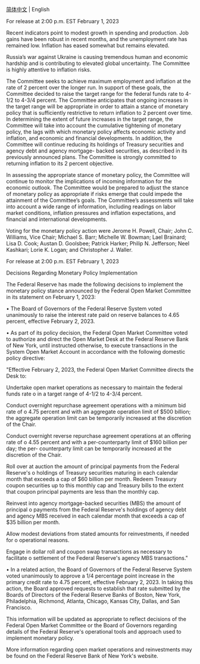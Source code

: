 
[简体中文](02-FOMC声明20230201.md) | English


For release at 2:00 p.m. EST February 1, 2023 

Recent indicators point to modest growth in spending and production. Job gains have been robust in recent months, and the unemployment rate has remained low. Inflation has eased somewhat but remains elevated. 

Russia’s war against Ukraine is causing tremendous human and economic hardship and is contributing to elevated global uncertainty. The Committee is highly attentive to inflation risks. 

The Committee seeks to achieve maximum employment and inflation at the rate of 2 percent over the longer run. In support of these goals, the Committee decided to raise the target range for the federal funds rate to 4-1/2 to 4-3/4 percent. The Committee anticipates that ongoing increases in the target range will be appropriate in order to attain a stance of monetary policy that is sufficiently restrictive to return inflation to 2 percent over time. In determining the extent of future increases in the target range, the Committee will take into account the cumulative tightening of monetary policy, the lags with which monetary policy affects economic activity and inflation, and economic and financial developments. In addition, the Committee will continue reducing its holdings of Treasury securities and agency debt and agency mortgage- backed securities, as described in its previously announced plans. The Committee is strongly committed to returning inflation to its 2 percent objective. 

In assessing the appropriate stance of monetary policy, the Committee will continue to monitor the implications of incoming information for the economic outlook. The Committee would be prepared to adjust the stance of monetary policy as appropriate if risks emerge that could impede the attainment of the Committee’s goals. The Committee’s assessments will take into account a wide range of information, including readings on labor market conditions, inflation pressures and inflation expectations, and financial and international developments. 

Voting for the monetary policy action were Jerome H. Powell, Chair; John C. Williams, Vice Chair; Michael S. Barr; Michelle W. Bowman; Lael Brainard; Lisa D. Cook; Austan D. Goolsbee; Patrick Harker; Philip N. Jefferson; Neel Kashkari; Lorie K. Logan; and Christopher J. Waller. 



For release at 2:00 p.m. EST February 1, 2023 

Decisions Regarding Monetary Policy Implementation 

The Federal Reserve has made the following decisions to implement the monetary policy stance announced by the Federal Open Market Committee in its statement on February 1, 2023: 

• The Board of Governors of the Federal Reserve System voted unanimously to raise the interest rate paid on reserve balances to 4.65 percent, effective February 2, 2023. 

• As part of its policy decision, the Federal Open Market Committee voted to authorize and direct the Open Market Desk at the Federal Reserve Bank of New York, until instructed otherwise, to execute transactions in the System Open Market Account in accordance with the following domestic policy directive: 

"Effective February 2, 2023, the Federal Open Market Committee directs the Desk to: 

Undertake open market operations as necessary to maintain the federal funds rate o in a target range of 4-1/2 to 4-3/4 percent. 

Conduct overnight repurchase agreement operations with a minimum bid rate of o 4.75 percent and with an aggregate operation limit of $500 billion; the aggregate operation limit can be temporarily increased at the discretion of the Chair. 

Conduct overnight reverse repurchase agreement operations at an offering rate of o 4.55 percent and with a per-counterparty limit of $160 billion per day; the per- counterparty limit can be temporarily increased at the discretion of the Chair. 

Roll over at auction the amount of principal payments from the Federal Reserve's o holdings of Treasury securities maturing in each calendar month that exceeds a cap of $60 billion per month. Redeem Treasury coupon securities up to this monthly cap and Treasury bills to the extent that coupon principal payments are less than the monthly cap. 

Reinvest into agency mortgage-backed securities (MBS) the amount of principal o payments from the Federal Reserve's holdings of agency debt and agency MBS received in each calendar month that exceeds a cap of $35 billion per month. 

Allow modest deviations from stated amounts for reinvestments, if needed for o operational reasons. 

Engage in dollar roll and coupon swap transactions as necessary to facilitate o settlement of the Federal Reserve's agency MBS transactions." 

• In a related action, the Board of Governors of the Federal Reserve System voted unanimously to approve a 1/4 percentage point increase in the primary credit rate to 4.75 percent, effective February 2, 2023. In taking this action, the Board approved requests to establish that rate submitted by the Boards of Directors of the Federal Reserve Banks of Boston, New York, Philadelphia, Richmond, Atlanta, Chicago, Kansas City, Dallas, and San Francisco. 

This information will be updated as appropriate to reflect decisions of the Federal Open Market Committee or the Board of Governors regarding details of the Federal Reserve's operational tools and approach used to implement monetary policy. 

More information regarding open market operations and reinvestments may be found on the Federal Reserve Bank of New York's website.
